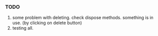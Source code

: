 
### TODO    
1. some problem with deleting. check dispose methods. something is in use. (by clicking on delete button)    
2. testing all.